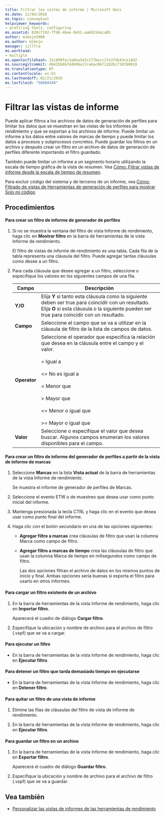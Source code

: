 ```yaml
---
title: Filtrar las vistas de informe | Microsoft Docs
ms.date: 11/04/2016
ms.topic: conceptual
helpviewer_keywords:
- profiling tools, configuring
ms.assetid: 820cf192-7fd6-4bee-9a51-aa69154aca85
author: mikejo5000
ms.author: mikejo
manager: jillfra
ms.workload:
- multiple
ms.openlocfilehash: 31c099fac3abba543c177becc1fe375b43ce1dd2
ms.sourcegitcommit: d0425b6b7d4b99e17ca6ac0671282bc718f80910
ms.translationtype: HT
ms.contentlocale: es-ES
ms.lasthandoff: 02/21/2019
ms.locfileid: "56604436"
---
```

# <a name="filter-report-views"></a>Filtrar las vistas de informe
Puede aplicar filtros a los archivos de datos de generación de perfiles para limitar los datos que se muestran en las vistas de los informes de rendimiento y que se exportan a los archivos de informe. Puede limitar un informe a los datos entre valores de marcas de tiempo y puede limitar los datos a procesos y subprocesos concretos. Puede guardar los filtros en un archivo y después crear un filtro en un archivo de datos de generación de perfiles diferente importando el filtro guardado.

 También puede limitar un informe a un segmento horario utilizando la escala de tiempo gráfica de la vista de resumen. Vea [Cómo: Filtrar vistas de informe desde la escala de tiempo de resumen](../profiling/how-to-filter-report-views-from-the-summary-timeline.md).

 Para excluir código del sistema y de terceros de un informe, vea [Cómo: Filtrado de vistas de Herramientas de generación de perfiles para mostrar Solo mi código](../profiling/how-to-filter-profiling-tools-report-views-to-display-just-my-code.md)

## <a name="procedures"></a>Procedimientos

#### <a name="to-create-a-profiler-report-filter"></a>Para crear un filtro de informe de generador de perfiles

1.  Si no se muestra la ventana del filtro de vista Informe de rendimiento, haga clic en **Mostrar filtro** en la barra de herramientas de la vista Informe de rendimiento.

     El filtro de vistas de informe de rendimiento es una tabla. Cada fila de la tabla representa una cláusula del filtro. Puede agregar tantas cláusulas como desee a un filtro.

2.  Para cada cláusula que desee agregar a un filtro, seleccione o especifique los valores en los siguientes campos de una fila.

    |Campo|Descripción|
    |-----------|-----------------|
    |**Y/O**|Elija **Y** si tanto esta cláusula como la siguiente deben ser true para coincidir con un resultado. Elija **O** si esta cláusula o la siguiente pueden ser true para coincidir con un resultado.|
    |**Campo**|Seleccione el campo que se va a utilizar en la cláusula de filtro de la lista de campos de datos.|
    |**Operator**|Seleccione el operador que especifica la relación que desea en la cláusula entre el campo y el valor.<br /><br /> =    Igual a<br /><br /> <>  No es igual a<br /><br /> <    Menor que<br /><br /> >    Mayor que<br /><br /> <=  Menor o igual que<br /><br /> >=  Mayor o igual que|
    |**Valor**|Seleccione o especifique el valor que desea buscar. Algunos campos enumeran los valores disponibles para el campo.|


#### <a name="to-create-a-profiler-report-filter-from-the-marks-report-view"></a>Para crear un filtro de informe del generador de perfiles a partir de la vista de informe de marcas

1. Seleccione **Marcas** en la lista **Vista actual** de la barra de herramientas de la vista Informe de rendimiento.

    Se muestra el informe de generador de perfiles de Marcas.

2. Seleccione el evento ETW o de muestreo que desea usar como punto inicial del informe.

3. Mantenga presionada la tecla CTRL y haga clic en el evento que desea usar como punto final del informe.

4. Haga clic con el botón secundario en una de las opciones siguientes:

   - **Agregar filtro a marcas** crea cláusulas de filtro que usan la columna Marca como campo de filtro.

   - **Agregar filtro a marcas de tiempo** crea las cláusulas de filtro que usan la columna Marca de tiempo en milisegundos como campo de filtro.

     Las dos opciones filtran el archivo de datos en los mismos puntos de inicio y final. Ambas opciones sería buenas si exporta el filtro para usarlo en otros informes.

#### <a name="to-load-an-existing-filter-from-a-file"></a>Para cargar un filtro existente de un archivo

1.  En la barra de herramientas de la vista Informe de rendimiento, haga clic en **Importar filtro**.

     Aparecerá el cuadro de diálogo **Cargar filtro**.

2.  Especifique la ubicación y nombre de archivo para el archivo de filtro (.vspf) que se va a cargar.

#### <a name="to-execute-a-filter"></a>Para ejecutar un filtro

-   En la barra de herramientas de la vista Informe de rendimiento, haga clic en **Ejecutar filtro**.

#### <a name="to-stop-a-filter-that-is-taking-too-long-to-execute"></a>Para detener un filtro que tarda demasiado tiempo en ejecutarse

-   En la barra de herramientas de la vista Informe de rendimiento, haga clic en **Detener filtro**.

#### <a name="to-remove-a-filter-on-a-report-view"></a>Para quitar un filtro de una vista de informe

1.  Elimine las filas de cláusulas del filtro de vista de informe de rendimiento.

2.  En la barra de herramientas de la vista Informe de rendimiento, haga clic en **Ejecutar filtro**.

#### <a name="to-save-a-filter-to-a-file"></a>Para guardar un filtro en un archivo

1.  En la barra de herramientas de la vista Informe de rendimiento, haga clic en **Exportar filtro**.

     Aparecerá el cuadro de diálogo **Guardar filtro**.

2.  Especifique la ubicación y nombre de archivo para el archivo de filtro (.vspf) que se va a guardar.

## <a name="see-also"></a>Vea también
- [Personalizar las vistas de informes de las herramientas de rendimiento](../profiling/customizing-performance-tools-report-views.md)